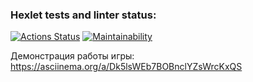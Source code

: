 ### Hexlet tests and linter status:
[![Actions Status](https://github.com/temikis/frontend-project-44/workflows/hexlet-check/badge.svg)](https://github.com/temikis/frontend-project-44/actions) [![Maintainability](https://api.codeclimate.com/v1/badges/a99a88d28ad37a79dbf6/maintainability)](https://codeclimate.com/github/codeclimate/codeclimate/maintainability)

Демонстрация работы игры:
https://asciinema.org/a/Dk5lsWEb7BOBnclYZsWrcKxQS
